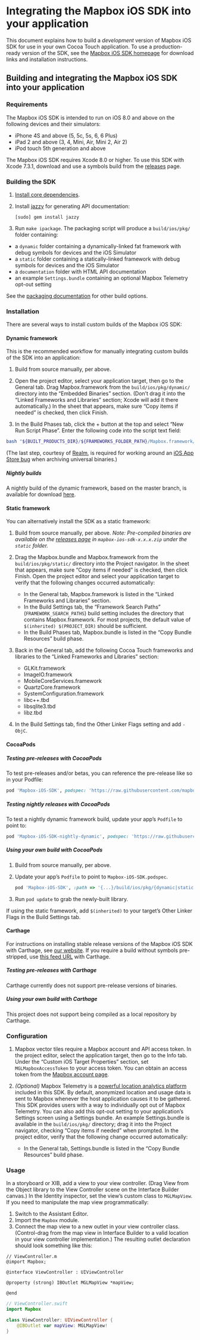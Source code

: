 # Integrating the Mapbox iOS SDK into your application

This document explains how to build a _development_ version of Mapbox iOS SDK for use in your own Cocoa Touch application. To use a production-ready version of the SDK, see the [Mapbox iOS SDK homepage](https://mapbox.com/ios-sdk) for download links and installation instructions.

## Building and integrating the Mapbox iOS SDK into your application

### Requirements

The Mapbox iOS SDK is intended to run on iOS 8.0 and above on the following devices and their simulators:

* iPhone 4S and above (5, 5c, 5s, 6, 6 Plus)
* iPad 2 and above (3, 4, Mini, Air, Mini 2, Air 2)
* iPod touch 5th generation and above

The Mapbox iOS SDK requires Xcode 8.0 or higher. To use this SDK with Xcode 7.3.1, download and use a symbols build from the [releases](https://github.com/mapbox/mapbox-gl-native/releases) page.

### Building the SDK

1. [Install core dependencies](../../INSTALL.md).

1. Install [jazzy](https://github.com/realm/jazzy) for generating API documentation:

   ```
   [sudo] gem install jazzy
   ```

1. Run `make ipackage`. The packaging script will produce a `build/ios/pkg/` folder containing:
  - a `dynamic` folder containing a dynamically-linked fat framework with debug symbols for devices and the iOS Simulator
  - a `static` folder containing a statically-linked framework with debug symbols for devices and the iOS Simulator
  - a `documentation` folder with HTML API documentation
  - an example `Settings.bundle` containing an optional Mapbox Telemetry opt-out setting

See the [packaging documentation](DEVELOPING.md#packaging-builds) for other build options.

### Installation

There are several ways to install custom builds of the Mapbox iOS SDK:

#### Dynamic framework

This is the recommended workflow for manually integrating custom builds of the SDK into an application:

1. Build from source manually, per above.

1. Open the project editor, select your application target, then go to the General tab. Drag Mapbox.framework from the `build/ios/pkg/dynamic/` directory into the “Embedded Binaries” section. (Don’t drag it into the “Linked Frameworks and Libraries” section; Xcode will add it there automatically.) In the sheet that appears, make sure “Copy items if needed” is checked, then click Finish.

1. In the Build Phases tab, click the + button at the top and select “New Run Script Phase”. Enter the following code into the script text field:

```bash
bash "${BUILT_PRODUCTS_DIR}/${FRAMEWORKS_FOLDER_PATH}/Mapbox.framework/strip-frameworks.sh"
```

(The last step, courtesy of [Realm](https://github.com/realm/realm-cocoa/), is required for working around an [iOS App Store bug](http://www.openradar.me/radar?id=6409498411401216) when archiving universal binaries.)

##### Nightly builds

A nightly build of the dynamic framework, based on the master branch, is available for download [here](https://mapbox.s3.amazonaws.com/mapbox-gl-native/ios/builds/mapbox-ios-sdk-nightly-dynamic.zip).

#### Static framework

You can alternatively install the SDK as a static framework:

1. Build from source manually, per above. _Note: Pre-compiled binaries are available on the [releases page](https://github.com/mapbox/mapbox-gl-native/releases) in `mapbox-ios-sdk-x.x.x.zip` under the `static` folder._

1. Drag the Mapbox.bundle and Mapbox.framework from the `build/ios/pkg/static/` directory into the Project navigator. In the sheet that appears, make sure “Copy items if needed” is checked, then click Finish. Open the project editor and select your application target to verify that the following changes occurred automatically:

   - In the General tab, Mapbox.framework is listed in the “Linked Frameworks and Libraries” section.
   - In the Build Settings tab, the “Framework Search Paths” (`FRAMEWORK_SEARCH_PATHS`) build setting includes the directory that contains Mapbox.framework. For most projects, the default value of `$(inherited) $(PROJECT_DIR)` should be sufficient.
   - In the Build Phases tab, Mapbox.bundle is listed in the “Copy Bundle Resources” build phase.

1. Back in the General tab, add the following Cocoa Touch frameworks and libraries to the “Linked Frameworks and Libraries” section:

   - GLKit.framework
   - ImageIO.framework
   - MobileCoreServices.framework
   - QuartzCore.framework
   - SystemConfiguration.framework
   - libc++.tbd
   - libsqlite3.tbd
   - libz.tbd

1. In the Build Settings tab, find the Other Linker Flags setting and add `-ObjC`.

#### CocoaPods

##### Testing pre-releases with CocoaPods

To test pre-releases and/or betas, you can reference the pre-release like so in your Podfile:

```rb
pod 'Mapbox-iOS-SDK', podspec: 'https://raw.githubusercontent.com/mapbox/mapbox-gl-native/<insert branch or tag>/platform/ios/Mapbox-iOS-SDK.podspec'
```

##### Testing nightly releases with CocoaPods

To test a nightly dynamic framework build, update your app’s `Podfile` to point to:

```rb
pod 'Mapbox-iOS-SDK-nightly-dynamic', podspec: 'https://raw.githubusercontent.com/mapbox/mapbox-gl-native/master/platform/ios/Mapbox-iOS-SDK-nightly-dynamic.podspec'
```

##### Using your own build with CocoaPods

1. Build from source manually, per above.

1. Update your app’s `Podfile` to point to `Mapbox-iOS-SDK.podspec`.

    ```rb
    pod 'Mapbox-iOS-SDK', :path => '{...}/build/ios/pkg/{dynamic|static}/Mapbox-iOS-SDK.podspec'
    ```

1. Run `pod update` to grab the newly-built library.

If using the static framework, add `$(inherited)` to your target’s Other Linker Flags in the Build Settings tab.

#### Carthage

For instructions on installing stable release versions of the Mapbox iOS SDK with Carthage, see [our website](https://www.mapbox.com/ios-sdk/). If you require a build without symbols pre-stripped, use [this feed URL](https://www.mapbox.com/ios-sdk/Mapbox-iOS-SDK-symbols.json) with Carthage.

##### Testing pre-releases with Carthage

Carthage currently does not support pre-release versions of binaries.

##### Using your own build with Carthage

This project does not support being compiled as a local repository by Carthage.

### Configuration

1. Mapbox vector tiles require a Mapbox account and API access token. In the project editor, select the application target, then go to the Info tab. Under the “Custom iOS Target Properties” section, set `MGLMapboxAccessToken` to your access token. You can obtain an access token from the [Mapbox account page](https://www.mapbox.com/studio/account/tokens/).

1. _(Optional)_ Mapbox Telemetry is a [powerful location analytics platform](https://www.mapbox.com/telemetry/) included in this SDK. By default, anonymized location and usage data is sent to Mapbox whenever the host application causes it to be gathered. This SDK provides users with a way to individually opt out of Mapbox Telemetry. You can also add this opt-out setting to your application’s Settings screen using a Settings bundle. An example Settings.bundle is available in the `build/ios/pkg/` directory; drag it into the Project navigator, checking “Copy items if needed” when prompted. In the project editor, verify that the following change occurred automatically:

   - In the General tab, Settings.bundle is listed in the “Copy Bundle Resources” build phase.

### Usage

In a storyboard or XIB, add a view to your view controller. (Drag View from the Object library to the View Controller scene on the Interface Builder canvas.) In the Identity inspector, set the view’s custom class to `MGLMapView`. If you need to manipulate the map view programmatically:

1. Switch to the Assistant Editor.
1. Import the `Mapbox` module.
1. Connect the map view to a new outlet in your view controller class. (Control-drag from the map view in Interface Builder to a valid location in your view controller implementation.) The resulting outlet declaration should look something like this:

```objc
// ViewController.m
@import Mapbox;

@interface ViewController : UIViewController

@property (strong) IBOutlet MGLMapView *mapView;

@end
```

```swift
// ViewController.swift
import Mapbox

class ViewController: UIViewController {
    @IBOutlet var mapView: MGLMapView!
}
```
